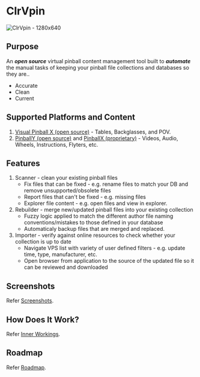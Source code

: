 # ClrVpin
![ClrVpin - 1280x640](https://user-images.githubusercontent.com/11408611/117466530-654d2d80-af85-11eb-8493-c49034aa9315.png)

## Purpose
An ___open source___ virtual pinball content management tool built to ___automate___ the manual tasks of keeping your pinball file collections and databases so they are..
- Accurate
- Clean
- Current

## Supported Platforms and Content
1. [Visual Pinball X (open source)](https://github.com/vpinball/vpinball) - Tables, Backglasses, and POV.
1. [PinballY (open source)](https://github.com/mjrgh/PinballY) and [PinballX (proprietary)](https://www.pinballx.com/) - Videos, Audio, Wheels, Instructions, Flyters, etc.

## Features
1. Scanner - clean your existing pinball files
   - Fix files that can be fixed - e.g. rename files to match your DB and remove unsupported/obsolete files
   - Report files that can't be fixed - e.g. missing files
   - Explorer file content - e.g. open files and view in explorer.
2. Rebuilder - merge new/updated pinball files into your existing collection
   - Fuzzy logic applied to match the different author file  naming conventions/mistakes to those defined in your database
   - Automaticaly backup files that are merged and replaced.
3. Importer - verify against online resources to check whether your collection is up to date
   - Navigate VPS list with variety of user defined filters - e.g. update time, type, manufacturer, etc.
   - Open browser from application to the source of the updated file so it can be reviewed and downloaded

## Screenshots
Refer [Screenshots](https://github.com/stojy/ClrVpin/wiki/Screenshots).

## How Does It Work?
Refer [Inner Workings](https://github.com/stojy/ClrVpin/wiki/Inner-Workings).

## Roadmap
Refer [Roadmap](https://github.com/stojy/ClrVpin/wiki/Roadmap).
